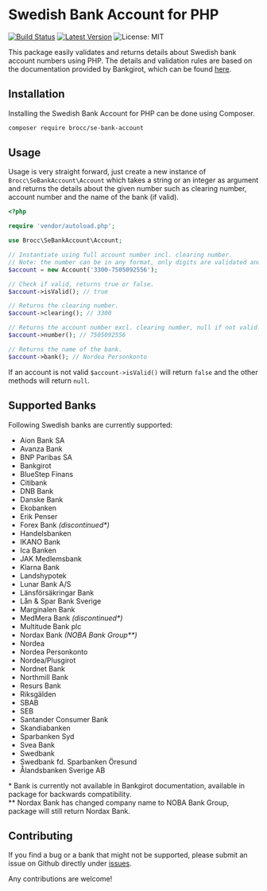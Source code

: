 # Swedish Bank Account for PHP

[![Build Status](https://travis-ci.org/brocc-ab/se-bank-account-php.svg?branch=master)](https://travis-ci.org/brocc-ab/se-bank-account-php)
[![Latest Version](https://img.shields.io/github/release/brocc-ab/se-bank-account-php.svg?style=flat-square)](https://github.com/brocc-ab/se-bank-account-php/releases)
![License: MIT](https://img.shields.io/badge/License-MIT-green.svg)

This package easily validates and returns details about Swedish bank account numbers using PHP. The details and validation rules are based on the documentation provided by Bankgirot, which can be found [here](https://www.bankgirot.se/globalassets/dokument/anvandarmanualer/bankernaskontonummeruppbyggnad_anvandarmanual_sv.pdf).

## Installation

Installing the Swedish Bank Account for PHP can be done using Composer.

```bash
composer require brocc/se-bank-account
```

## Usage

Usage is very straight forward, just create a new instance of `Brocc\SeBankAccount\Account` which takes a string or an integer as argument and returns the details about the given number such as clearing number, account number and the name of the bank (if valid).

```php
<?php

require 'vendor/autoload.php';

use Brocc\SeBankAccount\Account;

// Instantiate using full account number incl. clearing number.
// Note: the number can be in any format, only digits are validated and used.
$account = new Account('3300-7505092556');

// Check if valid, returns true or false.
$account->isValid(); // true

// Returns the clearing number.
$account->clearing(); // 3300

// Returns the account number excl. clearing number, null if not valid.
$account->number(); // 7505092556

// Returns the name of the bank.
$account->bank(); // Nordea Personkonto
```

If an account is not valid `$account->isValid()` will return `false` and the other methods will return `null`.

## Supported Banks

Following Swedish banks are currently supported:

* Aion Bank SA
* Avanza Bank
* BNP Paribas SA
* Bankgirot
* BlueStep Finans
* Citibank
* DNB Bank
* Danske Bank
* Ekobanken
* Erik Penser
* Forex Bank *(discontinued\*)*
* Handelsbanken
* IKANO Bank
* Ica Banken
* JAK Medlemsbank
* Klarna Bank
* Landshypotek
* Lunar Bank A/S
* Länsförsäkringar Bank
* Lån & Spar Bank Sverige
* Marginalen Bank
* MedMera Bank *(discontinued\*)*
* Multitude Bank plc
* Nordax Bank *(NOBA Bank Group\*\*)*
* Nordea
* Nordea Personkonto
* Nordea/Plusgirot
* Nordnet Bank
* Northmill Bank
* Resurs Bank
* Riksgälden
* SBAB
* SEB
* Santander Consumer Bank
* Skandiabanken
* Sparbanken Syd
* Svea Bank
* Swedbank
* Swedbank fd. Sparbanken Öresund
* Ålandsbanken Sverige AB

\* Bank is currently not available in Bankgirot documentation, available in package for backwards compatibility.\
\*\* Nordax Bank has changed company name to NOBA Bank Group, package will still return Nordax Bank.

## Contributing

If you find a bug or a bank that might not be supported, please submit an issue on Github directly under [issues](https://github.com/brocc-ab/se-bank-account-php/issues).

Any contributions are welcome!
